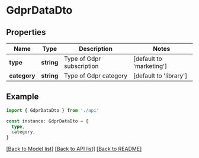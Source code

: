 # GdprDataDto

## Properties

| Name         | Type       | Description               | Notes                    |
| ------------ | ---------- | ------------------------- | ------------------------ |
| **type**     | **string** | Type of Gdpr subscription | [default to 'marketing'] |
| **category** | **string** | Type of Gdpr category     | [default to 'library']   |

## Example

```typescript
import { GdprDataDto } from './api'

const instance: GdprDataDto = {
  type,
  category,
}
```

[[Back to Model list]](../README.md#documentation-for-models) [[Back to API list]](../README.md#documentation-for-api-endpoints) [[Back to README]](../README.md)
